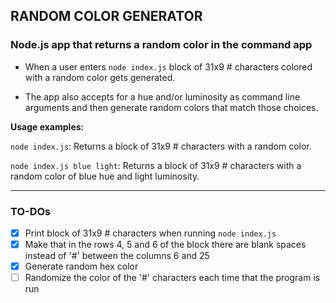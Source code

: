## RANDOM COLOR GENERATOR

### Node.js app that returns a random color in the command app

- When a user enters `node index.js` block of 31x9 # characters colored with a random color gets generated.

- The app also accepts for a hue and/or luminosity as command line arguments and then generate random colors that match those choices.

**Usage examples:**

`node index.js`: Returns a block of 31x9 # characters with a random color.

`node index.js blue light`: Returns a block of 31x9 # characters with a random color of blue hue and light luminosity.

---

### TO-DOs

- [x] Print block of 31x9 # characters when running `node index.js`
- [x] Make that in the rows 4, 5 and 6 of the block there are blank spaces instead of '#' between the columns 6 and 25
- [x] Generate random hex color
- [ ] Randomize the color of the '#' characters each time that the program is run
